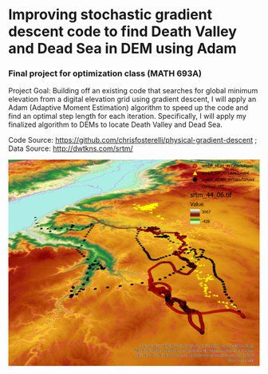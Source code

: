 # Improving stochastic gradient descent code to find Death Valley and Dead Sea in DEM using Adam
### Final project for optimization class (MATH 693A)

Project Goal: Building off an existing code that searches for global minimum elevation from a digital elevation grid using gradient descent, I will apply an Adam (Adaptive Moment Estimation) algorithm to speed up the code and find an optimal step length for each iteration. Specifically, I will apply my finalized algorithm to DEMs to locate Death Valley and Dead Sea.

Code Source: https://github.com/chrisfosterelli/physical-gradient-descent ;
Data Source: http://dwtkns.com/srtm/ 

![logo](/GV.png)


